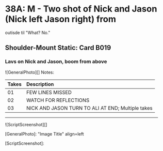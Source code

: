 # 38A: M - Two shot of Nick and Jason (Nick left Jason right) fromoutisde til "What? No."

## Shoulder-Mount Static: Card B019

### Lavs on Nick and Jason, boom from above

![GeneralPhoto][]
Notes: 

| Takes | Description |
|:---|:----|
| 01 | FEW LINES MISSED |
| 02 | WATCH FOR REFLECTIONS |
| 03 | NICK AND JASON TURN TO ALI AT END; Multiple takes |

----

![ScriptScreenshot][]


[GeneralPhoto]:  "Image Title" align=left

[ScriptScreenshot]: 